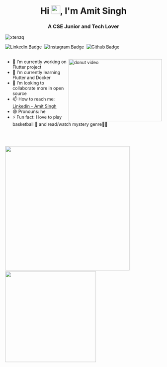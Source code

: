 <h1 align="center">Hi <img src="https://media.giphy.com/media/hvRJCLFzcasrR4ia7z/giphy.gif" width="28px">, I'm Amit Singh</h2>
<h3 align="center">A CSE Junior and Tech Lover</h3>

<p align="left"> <img src="https://komarev.com/ghpvc/?username=amitsgh&label=Profile%20views&color=0e75b6&style=flat" alt="xtenzq" /> </p>


[![Linkedin Badge](https://img.shields.io/badge/-LinkedIn-0e76a8?style=flat-square&logo=Linkedin&logoColor=white)](https://www.linkedin.com/in/amit-singh-a794131b5/)&nbsp;
[![Instagram Badge](https://img.shields.io/badge/-Instagram-e4405f?style=flat-square&logo=Instagram&logoColor=white)](https://www.instagram.com/amtsngh/)&nbsp;
[![Github Badge](https://img.shields.io/badge/-Github-333?style=flat-square&logo=Github&logoColor=white)](https://github.com/amitsgh)
<br/>
<br/>

<img align="right" alt="donut video" src="https://github.com/amitsgh/donut.py/blob/main/images/donut.gif" width="300" height="200"/>

- 🔭 I’m currently working on Flutter project
- 🌱 I’m currently learning Flutter and Docker
- 👯 I’m looking to collaborate more in open source
- 📫 How to reach me: [Linkedin - Amit Singh](https://www.linkedin.com/in/amit-singh-a794131b5/) 
- 😄 Pronouns: he
- ⚡ Fun fact: I love to play basketball 🏀 and read/watch mystery genre🕵️‍♂️
<!-- - 🤔 I’m looking for help with  --> <!-- - 💬 Ask me about ... -->
<br>
<br>

<p>
  <img src="https://github-readme-stats.vercel.app/api?username=amitsgh&&show_icons=true&title_color=000000&icon_color=bb2acf&text_color=#808080&bg_color=#ffffff" width="400" height="auto">&nbsp;&nbsp;&nbsp;
  <img src="https://github-readme-stats.vercel.app/api/top-langs/?username=amitsgh&show_icons=true&hide_border=true&layout=compact&langs_count=8"/  width="292" height="auto">
</p>
